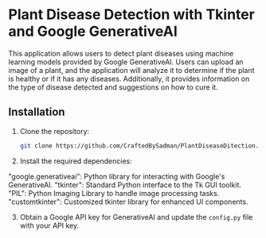 # Plant Disease Detection with Tkinter and Google GenerativeAI

This application allows users to detect plant diseases using machine learning models provided by Google GenerativeAI. Users can upload an image of a plant, and the application will analyze it to determine if the plant is healthy or if it has any diseases. Additionally, it provides information on the type of disease detected and suggestions on how to cure it.

## Installation

1. Clone the repository:

    ```bash
    git clone https://github.com/CraftedBySadman/PlantDiseaseDitection.git
    ```

2. Install the required dependencies:

"google.generativeai": Python library for interacting with Google's GenerativeAI.
"tkinter": Standard Python interface to the Tk GUI toolkit.
"PIL": Python Imaging Library to handle image processing tasks.
"customtkinter": Customized tkinter library for enhanced UI components.

3. Obtain a Google API key for GenerativeAI and update the `config.py` file with your API key.
